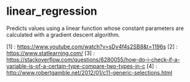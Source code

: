 # linear_regression

Predicts values using a linear function whose constant parameters are calculated with a gradient descent algorithm.


[1] : https://www.youtube.com/watch?v=sDv4f4s2SB8&t=1196s
[2] : https://www.statlearning.com/
[3] : https://stackoverflow.com/questions/6280055/how-do-i-check-if-a-variable-is-of-a-certain-type-compare-two-types-in-c
[4] : http://www.robertgamble.net/2012/01/c11-generic-selections.html 
